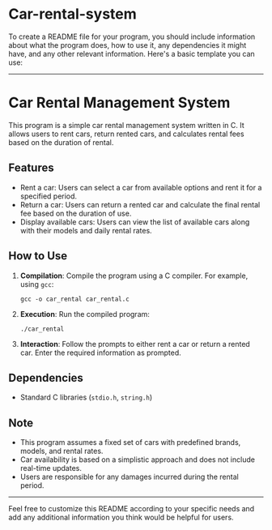 # Car-rental-system
To create a README file for your program, you should include information about what the program does, how to use it, any dependencies it might have, and any other relevant information. Here's a basic template you can use:

---

# Car Rental Management System

This program is a simple car rental management system written in C. It allows users to rent cars, return rented cars, and calculates rental fees based on the duration of rental.

## Features

- Rent a car: Users can select a car from available options and rent it for a specified period.
- Return a car: Users can return a rented car and calculate the final rental fee based on the duration of use.
- Display available cars: Users can view the list of available cars along with their models and daily rental rates.

## How to Use

1. **Compilation**: Compile the program using a C compiler. For example, using `gcc`:
   ```
   gcc -o car_rental car_rental.c
   ```

2. **Execution**: Run the compiled program:
   ```
   ./car_rental
   ```

3. **Interaction**: Follow the prompts to either rent a car or return a rented car. Enter the required information as prompted.

## Dependencies

- Standard C libraries (`stdio.h`, `string.h`)

## Note

- This program assumes a fixed set of cars with predefined brands, models, and rental rates.
- Car availability is based on a simplistic approach and does not include real-time updates.
- Users are responsible for any damages incurred during the rental period.

---

Feel free to customize this README according to your specific needs and add any additional information you think would be helpful for users.
